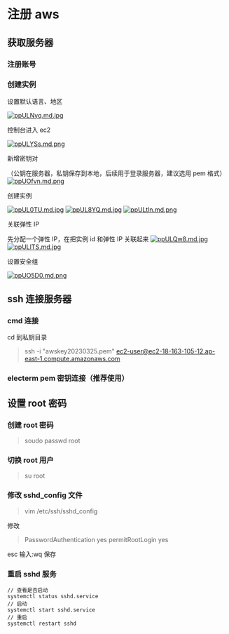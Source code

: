 # 注册 aws

## 获取服务器

### 注册账号

### 创建实例

设置默认语言、地区

[![ppULNyq.md.jpg](https://s1.ax1x.com/2023/03/21/ppULNyq.md.jpg)](https://imgse.com/i/ppULNyq)

控制台进入 ec2

[![ppULYSs.md.png](https://s1.ax1x.com/2023/03/21/ppULYSs.md.png)](https://imgse.com/i/ppULYSs)

新增密钥对

（公钥在服务器，私钥保存到本地，后续用于登录服务器，建议选用 pem 格式）
[![ppUOfvn.md.png](https://s1.ax1x.com/2023/03/21/ppUOfvn.md.png)](https://imgse.com/i/ppUOfvn)

创建实例

[![ppUL0TU.md.jpg](https://s1.ax1x.com/2023/03/21/ppUL0TU.md.jpg)](https://imgse.com/i/ppUL0TU)
[![ppUL8YQ.md.jpg](https://s1.ax1x.com/2023/03/21/ppUL8YQ.md.jpg)](https://imgse.com/i/ppUL8YQ)
[![ppULtln.md.png](https://s1.ax1x.com/2023/03/21/ppULtln.md.png)](https://imgse.com/i/ppULtln)

关联弹性 IP

先分配一个弹性 IP，在把实例 id 和弹性 IP 关联起来
[![ppULQw8.md.jpg](https://s1.ax1x.com/2023/03/21/ppULQw8.md.jpg)](https://imgse.com/i/ppULQw8)
[![ppULlTS.md.jpg](https://s1.ax1x.com/2023/03/21/ppULlTS.md.jpg)](https://imgse.com/i/ppULlTS)

设置安全组

[![ppUO5D0.md.png](https://s1.ax1x.com/2023/03/21/ppUO5D0.md.png)](https://imgse.com/i/ppUO5D0)

## ssh 连接服务器

### cmd 连接

cd 到私钥目录

> ssh -i "awskey20230325.pem" ec2-user@ec2-18-163-105-12.ap-east-1.compute.amazonaws.com

### electerm pem 密钥连接（推荐使用）

## 设置 root 密码

### 创建 root 密码

> soudo passwd root

### 切换 root 用户

> su root

### 修改 sshd_config 文件

> vim /etc/ssh/sshd_config

修改

> PasswordAuthentication yes
> permitRootLogin yes

esc 输入:wq 保存

### 重启 sshd 服务

```
// 查看是否启动
systemctl status sshd.service
// 启动
systemctl start sshd.service
// 重启
systemctl restart sshd
```
